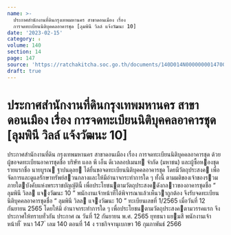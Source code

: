 ```yaml
---
name: >-
  ประกาศสำนักงานที่ดินกรุงเทพมหานคร สาขาดอนเมือง เรื่อง
  การจดทะเบียนนิติบุคคลอาคารชุด [ลุมพินี วิลล์ แจ้งวัฒนะ 10]
date: '2023-02-15'
category: ง
volume: 140
section: 14
page: 147
source: 'https://ratchakitcha.soc.go.th/documents/140D014N0000000014700.pdf'
draft: true
---
```


# ประกาศสำนักงานที่ดินกรุงเทพมหานคร สาขาดอนเมือง เรื่อง การจดทะเบียนนิติบุคคลอาคารชุด [ลุมพินี วิลล์ แจ้งวัฒนะ 10]

ประกาศสํานักงานที่ดิน กรุงเทพมหานคร สาขาดอนเมือง เรื่อง การจดทะเบียนนิติบุคคลอาคารชุด ด้วย ผู้ขอจดทะเบียนอาคารชุดชื่อ บริษัท แอล พี เอ็น ดีเวลลอปเมนท จํากัด (มหาชน) และผู้ซื้อหองชุดรายแรกชื่อ นายบูรณ ฐาปนดุลย ได้ยื่นขอจดทะเบียนนิติบุคคลอาคารชุด โดยมีวัตถุประสงค เพื่อจัดการและดูแลรักษาทรัพย์สวนกลางและให้มีอํานาจกระทําการใด ๆ ทั้งนี้ ตามมติของเจ้าของรวม ภายใตบังคับแห่งพระราชบัญญัตินี้ เพื่อประโยชนตามวัตถุประสงคดังกลาวของอาคารชุดชื่อ “ ลุมพินี วิลล แจงวัฒนะ 10 ” พนักงานเจ้าหน้าที่ได้พิจารณาแล้วเห็นวาถูกต้อง จึงรับจดทะเบียนนิติบุคคลอาคารชุดชื่อ “ ลุมพินี วิลล แจงวัฒนะ 10 ” ทะเบียนเลขที่ 1/2565 เมื่อวันที่ 12 กันยายน 2565 โดยให้มี อํานาจกระทําการใด ๆ เพื่อประโยชนตามวัตถุประสงคตามวรรคแรก จึงประกาศให้ทราบทั่วกัน ประกาศ ณ วันที่ 12 กันยายน พ.ศ. 2565 ยุทธนา แยมสี พนักงานเจ้าหน้าที่ ้ หนา 147 ่ เลม 140 ตอนที่ 14 ง ราชกิจจานุเบกษา 16 กุมภาพันธ์ 2566
